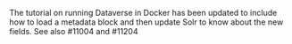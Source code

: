 The tutorial on running Dataverse in Docker has been updated to include how to load a metadata block and then update Solr to know about the new fields. See also #11004 and #11204

